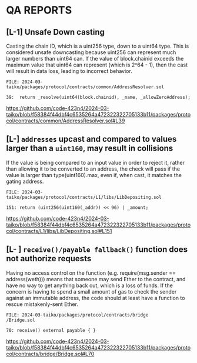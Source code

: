 # QA REPORTS

##

## [L-1] Unsafe Down casting 

Casting the chain ID, which is a uint256 type, down to a uint64 type. This is considered unsafe downcasting because uint256 can represent much larger numbers than uint64 can. If the value of block.chainid exceeds the maximum value that uint64 can represent (which is 2^64 - 1), then the cast will result in data loss, leading to incorrect behavior.

```solidity
FILE: 2024-03-taiko/packages/protocol/contracts/common/AddressResolver.sol

39:  return _resolve(uint64(block.chainid), _name, _allowZeroAddress);

```
https://github.com/code-423n4/2024-03-taiko/blob/f58384f44dbf4c6535264a472322322705133b11/packages/protocol/contracts/common/AddressResolver.sol#L39

##

## [L-] ``addresses`` upcast and compared to values larger than a ``uint160``, may result in collisions

If the value is being compared to an input value in order to reject it, rather than allowing it to be converted to an address, the check will pass if the value is larger than type(uint160).max, even if, when cast, it matches the gating address.

```solidity
FILE: 2024-03-taiko/packages/protocol/contracts/L1/libs/LibDepositing.sol

151: return (uint256(uint160(_addr)) << 96) | _amount;

```
https://github.com/code-423n4/2024-03-taiko/blob/f58384f44dbf4c6535264a472322322705133b11/packages/protocol/contracts/L1/libs/LibDepositing.sol#L151

##

## [L- ] ``receive()/payable fallback()`` function does not authorize requests

Having no access control on the function (e.g. require(msg.sender == address(weth))) means that someone may send Ether to the contract, and have no way to get anything back out, which is a loss of funds. If the concern is having to spend a small amount of gas to check the sender against an immutable address, the code should at least have a function to rescue mistakenly-sent Ether.

```solidity
FILE: 2024-03-taiko/packages/protocol/contracts/bridge
/Bridge.sol

70: receive() external payable { }

```
https://github.com/code-423n4/2024-03-taiko/blob/f58384f44dbf4c6535264a472322322705133b11/packages/protocol/contracts/bridge/Bridge.sol#L70







